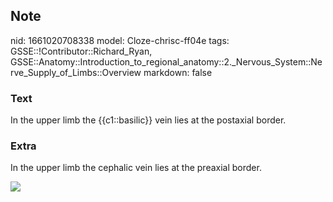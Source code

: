 ## Note
nid: 1661020708338
model: Cloze-chrisc-ff04e
tags: GSSE::!Contributor::Richard_Ryan, GSSE::Anatomy::Introduction_to_regional_anatomy::2._Nervous_System::Nerve_Supply_of_Limbs::Overview
markdown: false

### Text
<div class='toggle'>
  In the upper limb the {{c1::basilic}} vein lies at the postaxial
  border.
</div>

### Extra
<p id="fb2ad0dc-fcf7-43e2-bf9b-0c98e5f63bd1" class="">In the upper
limb the cephalic vein lies at the preaxial border.
<p id="fb2ad0dc-fcf7-43e2-bf9b-0c98e5f63bd1" class=""><img src= 
"image002-4521576763498f4c5a797167b745e305c98e5ca3.jpg">
